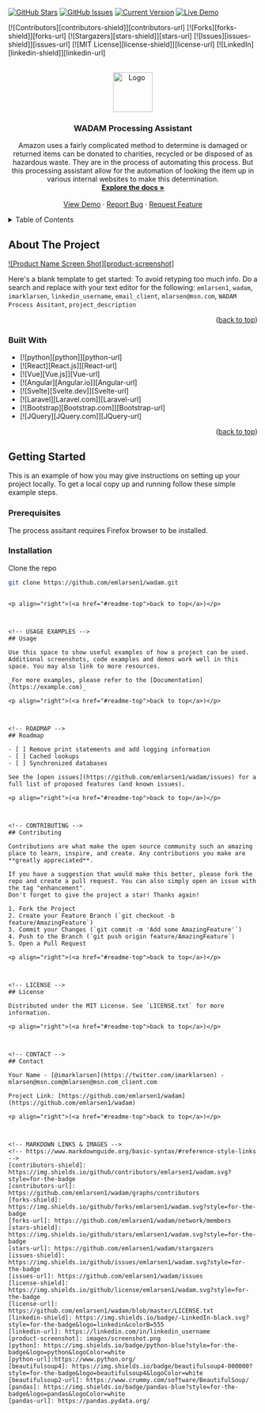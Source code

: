 <a name="readme-top"></a>

[![GitHub Stars](https://img.shields.io/github/stars/emlarsen1/wadam.svg)](https://github.com/emlarsen1/wadam/stargazers) [![GitHub Issues](https://img.shields.io/github/issues/emlarsen1/wadam.svg)](https://github.com/emlarsen1/wadam/issues) [![Current Version](https://img.shields.io/badge/version-1.0.0-green.svg)](https://github.com/emlarsen1/wadam) [![Live Demo](https://img.shields.io/badge/demo-online-green.svg)](https://igorantun.com/chat) 

<!-- PROJECT SHIELDS -->
<!--
*** I'm using markdown "reference style" links for readability.
*** Reference links are enclosed in brackets [ ] instead of parentheses ( ).
*** See the bottom of this document for the declaration of the reference variables
*** for contributors-url, forks-url, etc. This is an optional, concise syntax you may use.
*** https://www.markdownguide.org/basic-syntax/#reference-style-links
-->
[![Contributors][contributors-shield]][contributors-url]
[![Forks][forks-shield]][forks-url]
[![Stargazers][stars-shield]][stars-url]
[![Issues][issues-shield]][issues-url]
[![MIT License][license-shield]][license-url]
[![LinkedIn][linkedin-shield]][linkedin-url]



<!-- PROJECT LOGO -->
<br />
<div align="center">
  <a href="https://github.com/emlarsen1/wadam">
    <img src="images/wadam.ico" alt="Logo" width="80" height="80">
  </a>

<h3 align="center">WADAM Processing Assistant</h3>

  <p align="center">
    Amazon uses a fairly complicated method to determine is damaged or returned items can be donated to charities, 
    recycled or be disposed of as hazardous waste. They are in the process of automating this process. But this processing 
    assistant allow for the automation of looking the item up in various internal websites to make this determination.
    <br />
    <a href="https://github.com/emlarsen1"><strong>Explore the docs »</strong></a>
    <br />
    <br />
    <a href="https://github.com/emlarsen1/wadam">View Demo</a>
    ·
    <a href="https://github.com/emlarsen1/wadam/issues">Report Bug</a>
    ·
    <a href="https://github.com/emlarsen1/wadam/issues">Request Feature</a>
  </p>
</div>



<!-- TABLE OF CONTENTS -->
<details>
  <summary>Table of Contents</summary>
  <ol>
    <li>
      <a href="#about-the-project">About The Project</a>
      <ul>
        <li><a href="#built-with">Built With</a></li>
      </ul>
    </li>
    <li>
      <a href="#getting-started">Getting Started</a>
      <ul>
        <li><a href="#prerequisites">Prerequisites</a></li>
        <li><a href="#installation">Installation</a></li>
      </ul>
    </li>
    <li><a href="#usage">Usage</a></li>
    <li><a href="#roadmap">Roadmap</a></li>
    <li><a href="#contributing">Contributing</a></li>
    <li><a href="#license">License</a></li>
    <li><a href="#contact">Contact</a></li>
    <li><a href="#acknowledgments">Acknowledgments</a></li>
  </ol>
</details>



<!-- ABOUT THE PROJECT -->
## About The Project

[![Product Name Screen Shot][product-screenshot]](https://example.com)

Here's a blank template to get started: To avoid retyping too much info. Do a search and replace with your text editor for the following: `emlarsen1`, `wadam`, `imarklarsen`, `linkedin_username`, `email_client`, `mlarsen@msn.com`, `WADAM Process Assitant`, `project_description`

<p align="right">(<a href="#readme-top">back to top</a>)</p>



### Built With

* [![python][python]][python-url]
* [![React][React.js]][React-url]
* [![Vue][Vue.js]][Vue-url]
* [![Angular][Angular.io]][Angular-url]
* [![Svelte][Svelte.dev]][Svelte-url]
* [![Laravel][Laravel.com]][Laravel-url]
* [![Bootstrap][Bootstrap.com]][Bootstrap-url]
* [![JQuery][JQuery.com]][JQuery-url]

<p align="right">(<a href="#readme-top">back to top</a>)</p>



<!-- GETTING STARTED -->
## Getting Started

This is an example of how you may give instructions on setting up your project locally.
To get a local copy up and running follow these simple example steps.

### Prerequisites

The process assitant requires Firefox browser to be installed.

### Installation

Clone the repo
   ```sh
   git clone https://github.com/emlarsen1/wadam.git
   ```
   ```

<p align="right">(<a href="#readme-top">back to top</a>)</p>



<!-- USAGE EXAMPLES -->
## Usage

Use this space to show useful examples of how a project can be used. Additional screenshots, code examples and demos work well in this space. You may also link to more resources.

_For more examples, please refer to the [Documentation](https://example.com)_

<p align="right">(<a href="#readme-top">back to top</a>)</p>



<!-- ROADMAP -->
## Roadmap

- [ ] Remove print statements and add logging information
- [ ] Cached lookups
- [ ] Synchronized databases

See the [open issues](https://github.com/emlarsen1/wadam/issues) for a full list of proposed features (and known issues).

<p align="right">(<a href="#readme-top">back to top</a>)</p>



<!-- CONTRIBUTING -->
## Contributing

Contributions are what make the open source community such an amazing place to learn, inspire, and create. Any contributions you make are **greatly appreciated**.

If you have a suggestion that would make this better, please fork the repo and create a pull request. You can also simply open an issue with the tag "enhancement".
Don't forget to give the project a star! Thanks again!

1. Fork the Project
2. Create your Feature Branch (`git checkout -b feature/AmazingFeature`)
3. Commit your Changes (`git commit -m 'Add some AmazingFeature'`)
4. Push to the Branch (`git push origin feature/AmazingFeature`)
5. Open a Pull Request

<p align="right">(<a href="#readme-top">back to top</a>)</p>



<!-- LICENSE -->
## License

Distributed under the MIT License. See `LICENSE.txt` for more information.

<p align="right">(<a href="#readme-top">back to top</a>)</p>



<!-- CONTACT -->
## Contact

Your Name - [@imarklarsen](https://twitter.com/imarklarsen) - mlarsen@msn.com@mlarsen@msn.com_client.com

Project Link: [https://github.com/emlarsen1/wadam](https://github.com/emlarsen1/wadam)

<p align="right">(<a href="#readme-top">back to top</a>)</p>



<!-- MARKDOWN LINKS & IMAGES -->
<!-- https://www.markdownguide.org/basic-syntax/#reference-style-links -->
[contributors-shield]: https://img.shields.io/github/contributors/emlarsen1/wadam.svg?style=for-the-badge
[contributors-url]: https://github.com/emlarsen1/wadam/graphs/contributors
[forks-shield]: https://img.shields.io/github/forks/emlarsen1/wadam.svg?style=for-the-badge
[forks-url]: https://github.com/emlarsen1/wadam/network/members
[stars-shield]: https://img.shields.io/github/stars/emlarsen1/wadam.svg?style=for-the-badge
[stars-url]: https://github.com/emlarsen1/wadam/stargazers
[issues-shield]: https://img.shields.io/github/issues/emlarsen1/wadam.svg?style=for-the-badge
[issues-url]: https://github.com/emlarsen1/wadam/issues
[license-shield]: https://img.shields.io/github/license/emlarsen1/wadam.svg?style=for-the-badge
[license-url]: https://github.com/emlarsen1/wadam/blob/master/LICENSE.txt
[linkedin-shield]: https://img.shields.io/badge/-LinkedIn-black.svg?style=for-the-badge&logo=linkedin&colorB=555
[linkedin-url]: https://linkedin.com/in/linkedin_username
[product-screenshot]: images/screenshot.png
[python]: https://img.shields.io/badge/python-blue?style=for-the-badge&logo=python&logoColor=white
[python-url]:https://www.python.org/
[beautifulsoup4]: https://img.shields.io/badge/beautifulsoup4-000000?style=for-the-badge&logo=beautifulsoup4&logoColor=white
[beautifulsoup2-url]: https://www.crummy.com/software/BeautifulSoup/
[pandas]: https://img.shields.io/badge/pandas-blue?style=for-the-badge&logo=pandas&logoColor=white
[pandas-url]: https://pandas.pydata.org/
